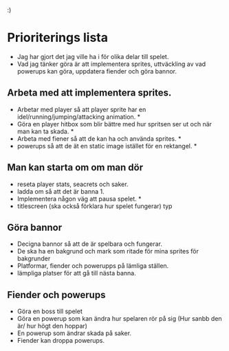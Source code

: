 :)


# Prioriterings lista
* Jag har gjort det jag ville ha i för olika delar till spelet.
* Vad jag tänker göra är att implementera sprites, uttväckling av vad powerups kan göra, uppdatera fiender och göra bannor.

## Arbeta med att implementera sprites. 
* Arbetar med player så att player sprite har en idel/running/jumping/attacking animation. *
* Göra en player hitbox som blir bättre med hur spritsen ser ut och när man kan ta skada. *
* Arbeta med fiener så att de kan ha och använda sprites. *
* powerups så att de ät en static image istället för en rektangel. *

## Man kan starta om om man dör
* reseta player stats, seacrets och saker.
* ladda om så att det är banna 1.
* Implementera någon väg att pausa spelet. *
* titlescreen (ska också förklara hur spelet fungerar) typ

## Göra bannor
* Decigna bannor så att de är spelbara och fungerar. 
* De ska ha en bakgrund och mark som ritade för mina sprites för bakgrunder
* Platformar, fiender och powerupps på lämliga ställen. 
* lämpliga platser för att gå till nästa banna.

## Fiender och powerups
* Göra en boss till spelet
* Göra en powerup som kan ändra hur spelaren rör på sig (Hur sanbb den är/ hur högt den hoppar)
* En powerup som ändrar skada på saker.
* Fiender kan droppa powerups.

